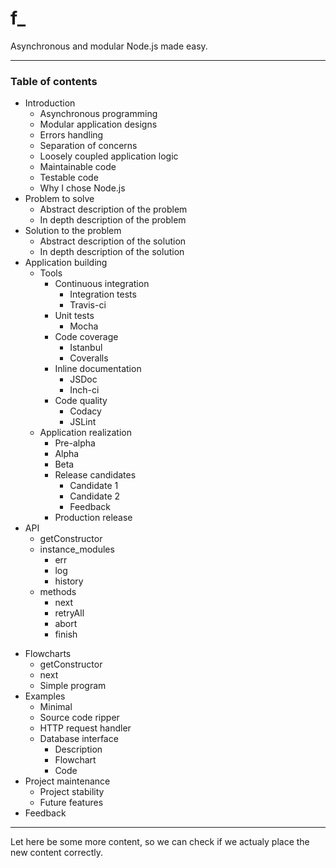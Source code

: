 # f_

Asynchronous and modular Node.js made easy.

---

### Table of contents

<!--- TABLE_OF_CONTENTS -->

* Introduction
  - Asynchronous programming
  - Modular application designs
  - Errors handling
  - Separation of concerns
  - Loosely coupled application logic
  - Maintainable code
  - Testable code
  - Why I chose Node.js
* Problem to solve
  - Abstract description of the problem
  - In depth description of the problem
* Solution to the problem
  - Abstract description of the solution
  - In depth description of the solution
* Application building
  - Tools
    + Continuous integration
      * Integration tests
      * Travis-ci
    + Unit tests
      * Mocha
    + Code coverage
      * Istanbul
      * Coveralls
    + Inline documentation
      * JSDoc
      * Inch-ci
    + Code quality
      * Codacy
      * JSLint
  - Application realization
    + Pre-alpha
    + Alpha
    + Beta
    + Release candidates
      * Candidate 1
      * Candidate 2
      * Feedback
    + Production release
* API
  - getConstructor
  - instance_modules
    + err
    + log
    + history
  - methods
    + next
    + retryAll
    + abort
    + finish
<!---
    + augment
    + setup
    + next
    + retryAll
    + retryThis
    + retryFrom
    + retryMethod
    + abort
    + finish
    + resetNamespace
    + addErr
    + logErrStack
    + cleanup
-->
* Flowcharts
  - getConstructor
  - next
  - Simple program
* Examples
  - Minimal
  - Source code ripper
  - HTTP request handler
  - Database interface
    + Description
    + Flowchart
    + Code
* Project maintenance
  - Project stability
  - Future features
* Feedback

<!--- /TABLE_OF_CONTENTS -->

---

<!--- CONTENT -->
<!--- /CONTENT -->


Let here be some more content, so we can check if we actualy place the new content correctly.